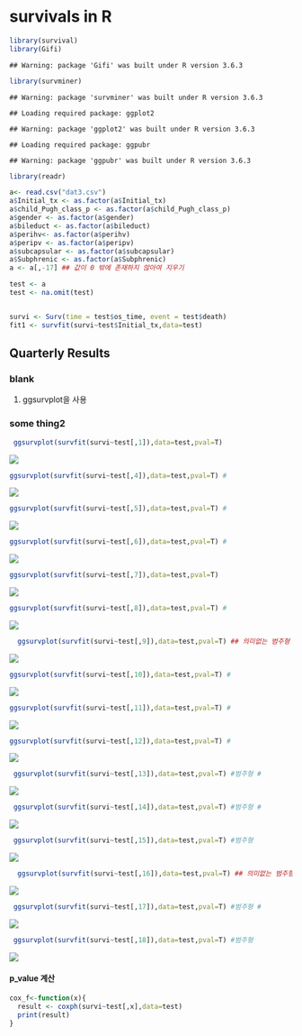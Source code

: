 survivals in R
================

``` r
library(survival)
library(Gifi)
```

    ## Warning: package 'Gifi' was built under R version 3.6.3

``` r
library(survminer)
```

    ## Warning: package 'survminer' was built under R version 3.6.3

    ## Loading required package: ggplot2

    ## Warning: package 'ggplot2' was built under R version 3.6.3

    ## Loading required package: ggpubr

    ## Warning: package 'ggpubr' was built under R version 3.6.3

``` r
library(readr)
```

``` r
a<- read.csv("dat3.csv")
a$Initial_tx <- as.factor(a$Initial_tx)
a$child_Pugh_class_p <- as.factor(a$child_Pugh_class_p)
a$gender <- as.factor(a$gender)
a$bileduct <- as.factor(a$bileduct)
a$perihv<- as.factor(a$perihv)
a$peripv <- as.factor(a$peripv)
a$subcapsular <- as.factor(a$subcapsular)
a$Subphrenic <- as.factor(a$Subphrenic)
a <- a[,-17] ## 값이 0 밖에 존재하지 않아여 지우기
```

``` r
test <- a
test <- na.omit(test)


survi <- Surv(time = test$os_time, event = test$death)
fit1 <- survfit(survi~test$Initial_tx,data=test)
```

## Quarterly Results

### blank

1.  ggsurvplot을 사용

### some thing2

``` r
 ggsurvplot(survfit(survi~test[,1]),data=test,pval=T)
```

![](survival-결과_files/figure-gfm/unnamed-chunk-5-1.png)<!-- -->

``` r
ggsurvplot(survfit(survi~test[,4]),data=test,pval=T) #
```

![](survival-결과_files/figure-gfm/unnamed-chunk-5-2.png)<!-- -->

``` r
ggsurvplot(survfit(survi~test[,5]),data=test,pval=T) #
```

![](survival-결과_files/figure-gfm/unnamed-chunk-5-3.png)<!-- -->

``` r
ggsurvplot(survfit(survi~test[,6]),data=test,pval=T) #
```

![](survival-결과_files/figure-gfm/unnamed-chunk-5-4.png)<!-- -->

``` r
ggsurvplot(survfit(survi~test[,7]),data=test,pval=T)  
```

![](survival-결과_files/figure-gfm/unnamed-chunk-5-5.png)<!-- -->

``` r
ggsurvplot(survfit(survi~test[,8]),data=test,pval=T) #
```

![](survival-결과_files/figure-gfm/unnamed-chunk-5-6.png)<!-- -->

``` r
  ggsurvplot(survfit(survi~test[,9]),data=test,pval=T) ## 의미없는 범주형
```

![](survival-결과_files/figure-gfm/unnamed-chunk-5-7.png)<!-- -->

``` r
ggsurvplot(survfit(survi~test[,10]),data=test,pval=T) #
```

![](survival-결과_files/figure-gfm/unnamed-chunk-5-8.png)<!-- -->

``` r
ggsurvplot(survfit(survi~test[,11]),data=test,pval=T) #
```

![](survival-결과_files/figure-gfm/unnamed-chunk-5-9.png)<!-- -->

``` r
ggsurvplot(survfit(survi~test[,12]),data=test,pval=T) #
```

![](survival-결과_files/figure-gfm/unnamed-chunk-5-10.png)<!-- -->

``` r
 ggsurvplot(survfit(survi~test[,13]),data=test,pval=T) #범주형 #
```

![](survival-결과_files/figure-gfm/unnamed-chunk-5-11.png)<!-- -->

``` r
 ggsurvplot(survfit(survi~test[,14]),data=test,pval=T) #범주형 #
```

![](survival-결과_files/figure-gfm/unnamed-chunk-5-12.png)<!-- -->

``` r
 ggsurvplot(survfit(survi~test[,15]),data=test,pval=T) #범주형
```

![](survival-결과_files/figure-gfm/unnamed-chunk-5-13.png)<!-- -->

``` r
  ggsurvplot(survfit(survi~test[,16]),data=test,pval=T) ## 의미없는 범주형
```

![](survival-결과_files/figure-gfm/unnamed-chunk-5-14.png)<!-- -->

``` r
 ggsurvplot(survfit(survi~test[,17]),data=test,pval=T) #범주형 #
```

![](survival-결과_files/figure-gfm/unnamed-chunk-5-15.png)<!-- -->

``` r
 ggsurvplot(survfit(survi~test[,18]),data=test,pval=T) #범주형
```

![](survival-결과_files/figure-gfm/unnamed-chunk-5-16.png)<!-- -->

#### p\_value 계산

``` r
cox_f<-function(x){
  result <- coxph(survi~test[,x],data=test)
  print(result)
}
```
